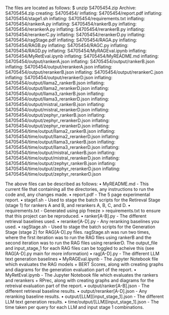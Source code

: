The files are located as follows:
$ unzip S4705454.zip
Archive: S4705454.zip
creating: S4705454/
inflating: S4705454/report.pdf
inflating: S4705454/stage1.sh
inflating: S4705454/requirements.txt
inflating: S4705454/rankerA.py
inflating: S4705454/rankerB.py
inflating: S4705454/rerankerA.py
inflating: S4705454/rerankerB.py
inflating: S4705454/rerankerC.py
inflating: S4705454/rerankerD.py
inflating: S4705454/ragStage.pdf
inflating: S4705454/RAGA.py
inflating: S4705454/RAGB.py
inflating: S4705454/RAGC.py
inflating: S4705454/RAGD.py
inflating: S4705454/MyRAGEval.ipynb
inflating: S4705454/MyRetEval.ipynb
inflating: S4705454/MyREADME.md
inflating: S4705454/output/rankerA.json
inflating: S4705454/output/rankerB.json
inflating: S4705454/output/rerankerA.json
inflating: S4705454/output/rerankerB.json
inflating: S4705454/output/rerankerC.json
inflating: S4705454/output/rerankerD.json
inflating: S4705454/output/llama2_rankerB.json
inflating: S4705454/output/llama2_rerankerD.json
inflating: S4705454/output/llama3_rankerB.json
inflating: S4705454/output/llama3_rerankerD.json
inflating: S4705454/output/mistral_rankerB.json
inflating: S4705454/output/mistral_rerankerD.json
inflating: S4705454/output/zephyr_rankerB.json
inflating: S4705454/output/zephyr_rerankerD.json
inflating: S4705454/output/zephyr_rerankerD.json
inflating: S4705454/time/output/llama2_rankerB.json
inflating: S4705454/time/output/llama2_rerankerD.json
inflating: S4705454/time/output/llama3_rankerB.json
inflating: S4705454/time/output/llama3_rerankerD.json
inflating: S4705454/time/output/mistral_rankerB.json
inflating: S4705454/time/output/mistral_rerankerD.json
inflating: S4705454/time/output/zephyr_rankerB.json
inflating: S4705454/time/output/zephyr_rerankerD.json
inflating: S4705454/time/output/zephyr_rerankerD.json

The above files can be described as follows:
• MyREADME.md - This current file that containing all the directories, any instructions to run the code and, any changes made.
• report.pdf - The 5 page experimental report.
• stage1.sh - Used to stage the batch scripts for the Retireval Stage (stage 1) for rankers A and B, and rerankers A, B, C, and D.
• requirements.txt - Generated using pip freeze > requirements.txt to ensure that this project can be reproduced.
• ranker[A-B].py - The different retrieval baselines used.
• reranker[A-D].py - Any reranking baselines you used.
• ragStage.sh - Used to stage the batch scripts for the Generation Stage (stage 2) for RAG[A-D].py files. ragStage.sh was run two times, where the first iteration was to run the RAG files using rankerB and the second iteration was to run the RAG files using rerankerD. The output_file and input_stage_1 for each RAG files can be toggled to acheive this (see RAG[A-D].py main for more information)
• rag[A-D].py - The different LLM text generation baselines
• MyRAGEval.ipynb - The Jupyter Notebook file which evaluates the RAG models + BERT Scores, along with creating graphs and diagrams for the generation evaluation part of the report.
• MyRetEval.ipynb - The Jupyter Notebook file which evaluates the rankers and rerankers + RPrec, along with creating graphs and diagrams for the retreival evaluation part of the report.
• output/ranker[A-B].json - The different retrieval baseline results.
• output/reranker[A-D].json - Any reranking baseline results.
• output/[LLM][input_stage_1].json - The different LLM text generation results.
• time/output/[LLM][input_stage_1].json - The time taken per query for each LLM and input stage 1 combinations.
